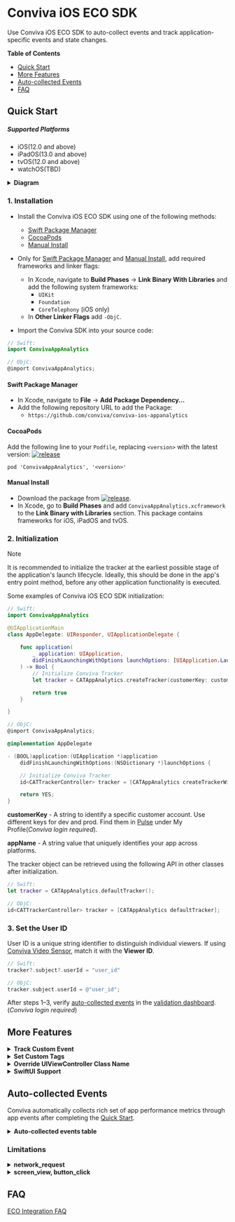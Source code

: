 # Conviva iOS ECO SDK

Use Conviva iOS ECO SDK to auto-collect events and track application-specific events and state changes.

**Table of Contents**
- [Quick Start](#quick-start)
- [More Features](#more-features)
- [Auto-collected Events](#auto-collected-events)
- [FAQ](#faq)

## Quick Start

##### Supported Platforms

* iOS(12.0 and above)
* iPadOS(13.0 and above)
* tvOS(12.0 and above)
* watchOS(TBD)

<details>
<summary><b>Diagram</b></summary>

```mermaid
   graph TB

     %% Lifecycle Phase (right)
     subgraph B[iOS Application Lifecycle]
       direction TB
       app[Instrumented UI Layer & Business Logic]
       app --> sdk[Conviva ECO SDK]
     end
      sdk -.-> backend[Conviva Backend]
   
     %% Startup Phase (left)
     subgraph A[iOS Application Startup]
       direction TB
       sdk_startup[Conviva ECO SDK] --> app_startup[UI Layer & Business Logic]
       app_startup --> |Swizzling| swizzled[Instrumented UI Layer & Business Logic]
     end
   
     %% Styling
     style sdk fill:#004AAD,color:#FFFFFF
     style sdk_startup fill:#004AAD,color:#FFFFFF
     style backend color:#FFFFFF,fill:#004AAD
```

</details>
  

### 1. Installation
- Install the Conviva iOS ECO SDK using one of the following methods:
  
    - [Swift Package Manager](#swift-package-manager)
    - [CocoaPods](#cocoapods)
    - [Manual Install](#manual-install)

- Only for [Swift Package Manager](#swift-package-manager) and [Manual Install](#manual-install), add required frameworks and linker flags:
    -  In Xcode, navigate to **Build Phases** &#8594; **Link Binary With Libraries** and add the following system frameworks:
        -  `UIKit`
        -  `Foundation`
        -  `CoreTelephony` (iOS only)
    - In **Other Linker Flags** add `-ObjC`.
      
- Import the Conviva SDK into your source code:

```swift
// Swift:
import ConvivaAppAnalytics
```

```Objective-C
// ObjC:
@import ConvivaAppAnalytics;

```

#### Swift Package Manager
- In Xcode, navigate to **File**  &#8594; **Add Package Dependency...**
- Add the following repository URL to add the Package:
    - `https://github.com/conviva/conviva-ios-appanalytics`
     
    
#### CocoaPods
Add the following line to your `Podfile`, replacing `<version>` with the latest version: [![release](https://img.shields.io/github/release/Conviva/conviva-ios-appanalytics?label=Conviva%20iOS%20ECO%20SDK)](https://github.com/Conviva/conviva-ios-appanalytics/releases)
```plaintext
pod 'ConvivaAppAnalytics', '<version>'
```

#### Manual Install
- Download the package from [![release](https://img.shields.io/github/release/Conviva/conviva-ios-appanalytics?label=Conviva%20iOS%20ECO%20SDK)](https://github.com/Conviva/conviva-ios-appanalytics/releases).
- In Xcode, go to **Build Phases** and add `ConvivaAppAnalytics.xcframework` to the **Link Binary with Libraries** section. This package contains frameworks for iOS, iPadOS and tvOS.

### 2. Initialization

> [!NOTE]
> It is recommended to initialize the tracker at the earliest possible stage of the application's launch lifecycle. Ideally, this should be done in the app's entry point method, before any other application functionality is executed.

Some examples of Conviva iOS ECO SDK initialization:
```swift
// Swift:
import ConvivaAppAnalytics

@UIApplicationMain
class AppDelegate: UIResponder, UIApplicationDelegate {
    
    func application(
        _ application: UIApplication,
        didFinishLaunchingWithOptions launchOptions: [UIApplication.LaunchOptionsKey : Any]? = nil
    ) -> Bool {
        // Initialize Conviva Tracker
        let tracker = CATAppAnalytics.createTracker(customerKey: customerKey, appName: appName)

        return true
    }

}
```

```objective-c
// ObjC:
@import ConvivaAppAnalytics;

@implementation AppDelegate

- (BOOL)application:(UIApplication *)application 
    didFinishLaunchingWithOptions:(NSDictionary *)launchOptions {

    // Initialize Conviva Tracker
    id<CATTrackerController> tracker = [CATAppAnalytics createTrackerWithCustomerKey:customerKey appName:appName];

    return YES;
}
```
**customerKey** - A string to identify a specific customer account. Use different keys for dev and prod. Find them in [Pulse](https://pulse.conviva.com/app/profile/applications) under My Profile(_Conviva login required_).

**appName** -  A string value that uniquely identifies your app across platforms.

The tracker object can be retrieved using the following API in other classes after initialization.

```swift
// Swift:
let tracker = CATAppAnalytics.defaultTracker();
```

```objective-c
// ObjC:
id<CATTrackerController> tracker = [CATAppAnalytics defaultTracker];
```

### 3. Set the User ID
User ID is a unique string identifier to distinguish individual viewers. If using [Conviva Video Sensor](https://github.com/Conviva/ConvivaSDK), match it with the **Viewer ID**.

```swift
// Swift:
tracker?.subject?.userId = "user_id"
```

```objective-c
// ObjC:
tracker.subject.userId = @"user_id";
```

After steps 1–3, verify [auto-collected events](#auto-collected-events) in the [validation dashboard](https://pulse.conviva.com/app/appmanager/ecoIntegration/validation). (_Conviva login required_)

## More Features

<details>

<summary><b>Track Custom Event</b></summary>

Two APIs to track custom events:

```objective-c
/**
 * Track custom event.
 * @param name Name of the custom event.
 * @param data A JSON-formatted string.
 */
- (void)trackCustomEvent:(NSString *)name data:(nonnull NSString*)data;

/**
 * Track custom event.
 * @param name Name of the custom event.
 * @param eventData Dictionary/Array of dictionaries.
 */
- (void)trackCustomEvent:(NSString *)name eventData:(nonnull id)eventData;
```

Examples: 

```swift
// Swift:
var eventData = ["identifier1":"test","identifier2":1,"identifier3":true] as [String : Any]
tracker?.trackCustomEvent("your-event-name", eventData: eventData)
```

```objective-c
// ObjC:
NSDictionary *data = @{@"identifier1":@"test",@"identifier2":@(1),@"identifier3":@(true)};
[self trackCustomEvent:@"your-event-name" eventData:data];
```

</details>

<details>

<summary><b>Set Custom Tags</b></summary>

Custom Tags are global tags applied to all events and persist throughout the application lifespan, or until they are cleared.

Set the custom tags: 
```swift
// Swift:
// Adds the custom tags
let tags = ["Key1": "Value1", "Key2": "Value2"]
tracker?.setCustomTags(tags)
```

```objective-c
// ObjC:
// Adds the custom tags
NSDictionary* tags = @{
    @"Key1": @"Value1",
    @"Key2": @"Value2",
};
[tracker setCustomTags:tags];
```

Clear a few of the previously set custom tags:
```swift
// Swift:
// Clears custom tags Key1, Key2 & Key3
let keys = ["Key1", "Key2", "Key3"]
tracker?.clearCustomTags(keys)
```

```objective-c
// ObjC:
// Clears custom tags Key1, Key2 & Key3
NSArray* keys = @[ @"Key1", @"Key2", @"Key3" ];
[tracker clearCustomTags:keys];
```

Clear all the previously set custom tags:
```swift
// Swift:
// Clears all the custom tags
tracker?.clearAllCustomTags()
```

```objective-c
// ObjC:
// Clears all the custom tags
[tracker clearAllCustomTags];
```

</details>

<details>

<summary><b>Override UIViewController Class Name</b></summary>

By default, user navigation is tracked using the class names of `UIViewController` instances. 
Override the screen name using the following API:

```swift
// Swift:
class ExampleViewController: UIViewController {

    // Add below property in view controller
    @objc var catViewId: String = "Home Screen View"

}

```
```objective-c
// ObjC:
// CustomViewController.h
@interface ExampleViewController : UIViewController
    // Declare property like 
    @property(copy, nonatomic)NSString *catViewId;

@end
```
```objective-c
// CustomViewController.m
#import "ExampleViewController.h"

@implementation ExampleViewController

- (void)viewDidLoad {
    [super viewDidLoad];

    self.catViewId = @"Home Screen View";
    // ...
}

@end
```

</details>

<details>

   <summary><b>SwiftUI Support</b></summary>

   For SwiftUI, `button_click` and `screen_view` events are not auto-collected and Conviva provide the extension functions. 

   In SwiftUI applications, `button_click` and `screen_view` events are not auto-collected. To enable tracking for these events, Conviva provides extension functions: 

   To track user taps or clicks:  
   ```swift
   Button("Submit") {
       // action
   }.convivaAnalyticsButtonClick(title: "Submit") 
   ```

   To track when a new screen or view is displayed:
   ```swift
   struct DetailView: View {
      var body: some View {
         VStack {
            Text("Item Detail")
         }
         .convivaAnalyticsScreenView(name: "Detail Screen")
     }
  }
   ```
   
   
</details>

## Auto-collected Events

Conviva automatically collects rich set of app performance metrics through app events after completing the [Quick Start](#quick-start).

<details>
  <summary><b>Auto-collected events table</b></summary>


Event | Occurrence |
------|-------------|
network_request | After receiving the network request response. [Refer limitations](#limitations).|
screen_view | When the screen is interacted on either first launch or relaunch. [Refer limitations](#limitations).|
application_error | When an error occurrs in the application. |
button_click | On the button click callback. [Refer limitations](#limitations).|
application_background | When the application is taken to the background. |
application_foreground | When the application is taken to the foreground. |
application_install | When the application is launched for the first time after it's installed. (It's not the exact installed time.) |

To learn about the default metrics for analyzing the native and web applications performance, such as App Crashes, Avg Screen Load Time, and Page Loads, refer to the [App Experience Metrics](https://pulse.conviva.com/learning-center/content/eco/eco_metrics.html) page in the Learning Center.

</details>

### Limitations
<details>
   
   <summary><b>network_request</b></summary>

1. This feature supports `NSURLSession`, `NSURLConnection`, and third-party network libraries built on top of `NSURLSession` or `NSURLConnection`.

    **Request and Response Body Collection:**

   Collected only when:
   - Size is < 10KB and content-length is available.
   - Content-type is `"json"` or `"text/plain"`.
   - Data is a `NSDictionary`, nested `NSDictionary`, or `NSArray`.

    **Request and Response Header Collection:**

    Collected only when:
    - Data is a `NSDictionary` (Nested `NSDictionary` and `NSArray` are not yet supported).

2. Auto-collection of network requests made by the default `AVPlayer` implementation is **not supported**.
      
</details>

<details>

   <summary><b>screen_view, button_click</b></summary>
   
   Auto-collection of `screen_view` and `button_click` is not supported for SwiftUI. To report `screen_view` and `button_click` in SwiftUI, please refer to `"SwiftUI Support"` under the [More Features](#more-features).
   
</details>

## FAQ

[ECO Integration FAQ](https://pulse.conviva.com/learning-center/content/sensor_developer_center/tools/eco_integration/eco_integration_faq.htm)

